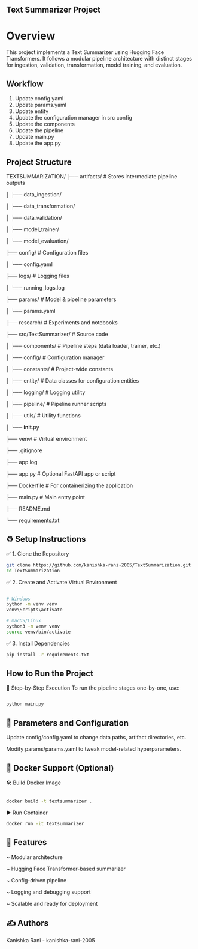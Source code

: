 ## Text Summarizer Project


# Overview

This project implements a Text Summarizer using Hugging Face Transformers. It follows a modular pipeline architecture with distinct stages for ingestion, validation, transformation, model training, and evaluation.


## Workflow

1. Update config.yaml
2. Update params.yaml
3. Update entity
4. Update the configuration manager in src config
5. Update the components 
6. Update the pipeline
7. Update main.py
8. Update the app.py


## Project Structure

TEXTSUMMARIZATION/
├── artifacts/                  # Stores intermediate pipeline outputs

│   ├── data_ingestion/ 

│   ├── data_transformation/

│   ├── data_validation/

│   ├── model_trainer/

│   └── model_evaluation/

├── config/                    # Configuration files

│   └── config.yaml

├── logs/                      # Logging files

│   └── running_logs.log

├── params/                    # Model & pipeline parameters

│   └── params.yaml

├── research/                  # Experiments and notebooks

├── src/TextSummarizer/       # Source code

│   ├── components/           # Pipeline steps (data loader, trainer, etc.)

│   ├── config/               # Configuration manager

│   ├── constants/            # Project-wide constants

│   ├── entity/               # Data classes for configuration entities

│   ├── logging/              # Logging utility

│   ├── pipeline/             # Pipeline runner scripts

│   ├── utils/                # Utility functions

│   └── __init__.py

├── venv/                      # Virtual environment

├── .gitignore

├── app.log

├── app.py                     # Optional FastAPI app or script

├── Dockerfile                 # For containerizing the application

├── main.py                    # Main entry point

├── README.md

└── requirements.txt



## ⚙️ Setup Instructions
✅ 1. Clone the Repository
``` bash
git clone https://github.com/kanishka-rani-2005/TextSummarization.git
cd TextSummarization
```

✅ 2. Create and Activate Virtual Environment

```bash

# Windows
python -m venv venv
venv\Scripts\activate

# macOS/Linux
python3 -m venv venv
source venv/bin/activate

```
✅ 3. Install Dependencies

```bash
pip install -r requirements.txt
```


##  How to Run the Project
🔹 Step-by-Step Execution
To run the pipeline stages one-by-one, use:

``` bash

python main.py

```


## 🧪 Parameters and Configuration
Update config/config.yaml to change data paths, artifact directories, etc.

Modify params/params.yaml to tweak model-related hyperparameters.


## 🐳 Docker Support (Optional)

🛠️ Build Docker Image

```bash

docker build -t textsummarizer .

```

▶️ Run Container

```bash
docker run -it textsummarizer
```


## 📌 Features
~ Modular architecture

~ Hugging Face Transformer-based summarizer

~ Config-driven pipeline

~ Logging and debugging support

~ Scalable and ready for deployment

## ✍️ Authors

Kanishka Rani - kanishka-rani-2005

